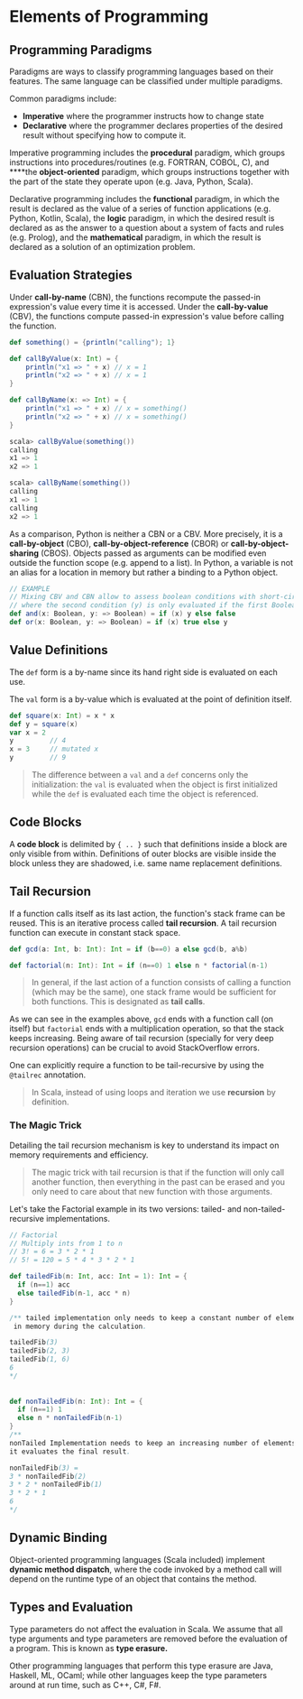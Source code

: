 # Elements of Programming

## Programming Paradigms

Paradigms are ways to classify programming languages based on their features. The same language can be classified under multiple paradigms.

Common paradigms include:  
- **Imperative** where the programmer instructs how to change state  
- **Declarative** where the programmer declares properties of the desired result without specifying how to compute it.

Imperative programming includes the **procedural** paradigm, which groups instructions into procedures/routines \(e.g. FORTRAN, COBOL, C\), and ****the **object-oriented** paradigm, which groups instructions together with the part of the state they operate upon \(e.g. Java, Python, Scala\).

Declarative programming includes the **functional** paradigm, in which the result is declared as the value of a series of function applications \(e.g. Python, Kotlin, Scala\), the **logic** paradigm, in which the desired result is declared as as the answer to a question about a system of facts and rules \(e.g. Prolog\), and the **mathematical** paradigm, in which the result is declared as a solution of an  optimization problem.

## Evaluation Strategies

Under **call-by-name** \(CBN\), the functions recompute the passed-in expression's value every time it is accessed. Under the **call-by-value** \(CBV\), the functions compute passed-in expression's value before calling the function. 

```scala
def something() = {println("calling"); 1}

def callByValue(x: Int) = {
    println("x1 => " + x) // x = 1
    println("x2 => " + x) // x = 1
}

def callByName(x: => Int) = {
    println("x1 => " + x) // x = something()
    println("x2 => " + x) // x = something()
}

scala> callByValue(something())
calling
x1 => 1
x2 => 1

scala> callByName(something())
calling
x1 => 1
calling
x2 => 1

```

As a comparison, Python is neither a CBN or a CBV. More precisely, it is a **call-by-object** \(CBO\), **call-by-object-reference** \(CBOR\) or **call-by-object-sharing** \(CBOS\). Objects passed as arguments can be modified even outside the function scope \(e.g. append to a list\). In Python, a variable is not an alias for a location in memory but rather a binding to a Python object.



```scala
// EXAMPLE
// Mixing CBV and CBN allow to assess boolean conditions with short-circuit evaluation,
// where the second condition (y) is only evaluated if the first Boolean is met.
def and(x: Boolean, y: => Boolean) = if (x) y else false
def or(x: Boolean, y: => Boolean) = if (x) true else y
```

## Value Definitions

The `def` form is a by-name since its hand right side is evaluated on each use.

The `val` form is a by-value which is evaluated at the point of definition itself.

```scala
def square(x: Int) = x * x
def y = square(x)
var x = 2
y         // 4
x = 3     // mutated x
y         // 9
```

> The difference between a `val` and a `def` concerns only the initialization: the `val` is evaluated  when the object is first initialized while the `def` is evaluated each time the object is referenced.

## Code Blocks

A **code block** is delimited by `{ .. }` such that definitions inside a block are only visible from within. Definitions of outer blocks are visible inside the block unless they are shadowed, i.e. same name replacement definitions.

## Tail Recursion

If a function calls itself as its last action, the function's stack frame can be reused. This is an iterative process called **tail recursion**. A tail recursion function can execute in constant stack space.

```scala
def gcd(a: Int, b: Int): Int = if (b==0) a else gcd(b, a%b)

def factorial(n: Int): Int = if (n==0) 1 else n * factorial(n-1)
```

> In general, if the last action of a function consists of calling a function \(which may be the same\), one stack frame would be sufficient for both functions. This is designated as **tail calls**.

As we can see in the examples above, `gcd` ends with a function call \(on itself\) but `factorial` ends with a multiplication operation, so that the stack keeps increasing. Being aware of tail recursion \(specially for very deep recursion operations\) can be crucial to avoid StackOverflow errors. 

One can explicitly require a function to be tail-recursive by using the `@tailrec` annotation.

> In Scala, instead of using loops and iteration we use **recursion** by definition.

### The Magic Trick

Detailing the tail recursion mechanism is key to understand its impact on memory requirements and efficiency.

> The magic trick with tail recursion is that if the function will only call another function, then everything in the past can be erased and you only need to care about that new function with those arguments.

Let's take the Factorial example in its two versions: tailed- and non-tailed-recursive implementations.

```scala
// Factorial
// Multiply ints from 1 to n
// 3! = 6 = 3 * 2 * 1
// 5! = 120 = 5 * 4 * 3 * 2 * 1

def tailedFib(n: Int, acc: Int = 1): Int = {
  if (n==1) acc
  else tailedFib(n-1, acc * n)
}

/** tailed implementation only needs to keep a constant number of elements
 in memory during the calculation.

tailedFib(3)
tailedFib(2, 3)
tailedFib(1, 6)
6
*/
  
  
def nonTailedFib(n: Int): Int = {
  if (n==1) 1
  else n * nonTailedFib(n-1)
}  
/** 
nonTailed Implementation needs to keep an increasing number of elements until
it evaluates the final result.

nonTailedFib(3) = 
3 * nonTailedFib(2)
3 * 2 * nonTailedFib(1)
3 * 2 * 1
6
*/ 

```

## Dynamic Binding

Object-oriented programming languages \(Scala included\) implement **dynamic method dispatch**, where the code invoked by a method call will depend on the runtime type of an object that contains the method.

## Types and Evaluation

Type parameters do not affect the evaluation in Scala. We assume that all type arguments and type parameters are removed before the evaluation of a program. This is known as **type erasure.** 

Other programming languages that perform this type erasure are Java, Haskell, ML, OCaml; while other languages keep the type parameters around at run time, such as C++, C\#, F\#.



